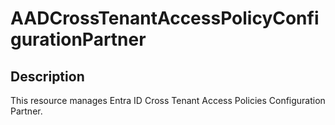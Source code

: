 
# AADCrossTenantAccessPolicyConfigurationPartner

## Description

This resource manages Entra ID Cross Tenant Access Policies Configuration Partner.
